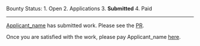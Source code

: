 Bounty Status: 1. Open 2. Applications 3. **Submitted** 4. Paid

-----

[Applicant_name](applicant_link) has submitted work. Please see the [PR](link_to_PR).

Once you are satisfied with the work, please pay Applicant_name [here](https://localhost:3000/org_name/repo_name/issue_num).


